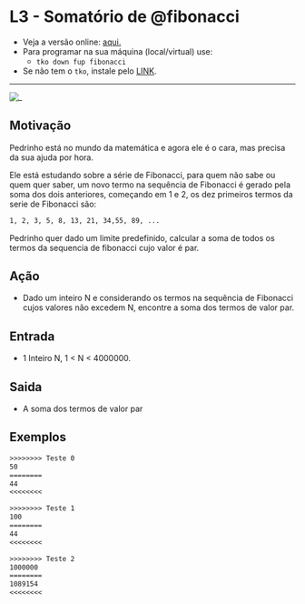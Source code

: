 # L3 - Somatório de @fibonacci

- Veja a versão online: [aqui.](https://github.com/qxcodefup/arcade/blob/master/base/fibonacci/Readme.md)
- Para programar na sua máquina (local/virtual) use:
  - `tko down fup fibonacci`
- Se não tem o `tko`, instale pelo [LINK](https://github.com/senapk/tko).

---

![_](https://raw.githubusercontent.com/qxcodefup/arcade/master/base/fibonacci/cover.jpg)

## Motivação

Pedrinho está no mundo da matemática e agora ele é o cara, mas precisa da sua ajuda por hora.

Ele está estudando sobre a série de Fibonacci, para quem não sabe ou quem quer saber, um novo termo na sequência de Fibonacci é gerado pela soma dos dois anteriores, começando em 1 e 2, os dez primeiros termos da serie de Fibonacci são:

```txt
1, 2, 3, 5, 8, 13, 21, 34,55, 89, ...
```

Pedrinho quer dado um limite predefinido, calcular a soma de todos os termos da sequencia de fibonacci cujo valor é par.

## Ação

- Dado um inteiro N e considerando os termos na sequência de Fibonacci cujos valores não excedem N, encontre a soma dos termos de valor par.

## Entrada

- 1 Inteiro N, 1 \< N \< 4000000.

## Saida

- A soma dos termos de valor par

## Exemplos

``` txt
>>>>>>>> Teste 0
50
========
44
<<<<<<<<

>>>>>>>> Teste 1
100
========
44
<<<<<<<<

>>>>>>>> Teste 2
1000000
========
1089154
<<<<<<<<
```
